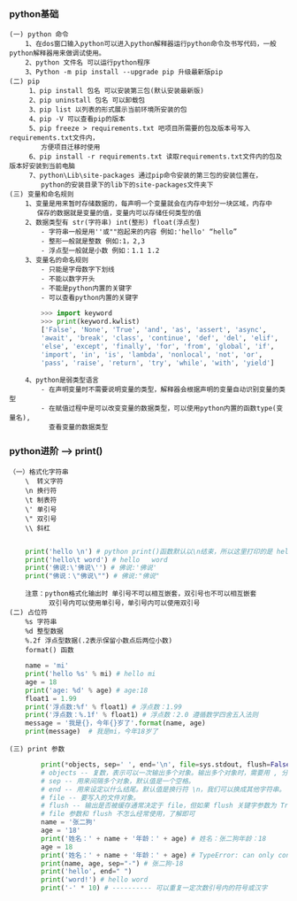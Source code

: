 ### python基础
    (一) python 命令
        1、在dos窗口输入python可以进入python解释器运行python命令及书写代码，一般python解释器用来做调试使用。
        2、python 文件名 可以运行python程序
        3、Python -m pip install --upgrade pip 升级最新版pip
    (二) pip 
         1、pip install 包名 可以安装第三包(默认安装最新版)
         2、pip uninstall 包名 可以卸载包
         3、pip list 以列表的形式展示当前环境所安装的包
         4、pip -V 可以查看pip的版本
         5、pip freeze > requirements.txt 吧项目所需要的包及版本号写入requirements.txt文件内，
            方便项目迁移时使用
         6、pip install -r requirements.txt 读取requirements.txt文件内的包及版本好安装到当前电脑
         7、python\Lib\site-packages 通过pip命令安装的第三包的安装位置在，
            python的安装目录下的lib下的site-packages文件夹下
    (三) 变量和命名规则
        1、变量是用来暂时存储数据的，每声明一个变量就会在内存中划分一块区域，内存中
           保存的数据就是变量的值，变量内可以存储任何类型的值
        2、数据类型有 str(字符串) int(整形) float(浮点型) 
            - 字符串一般是用''或""抱起来的内容 例如:'hello' “hello”
            - 整形一般就是整数 例如:1，2,3
            - 浮点型一般就是小数 例如：1.1 1.2
        3、变量名的命名规则
            - 只能是字母数字下划线
            - 不能以数字开头
            - 不能是python内置的关键字
            - 可以查看python内置的关键字
``` python
        >>> import keyword
        >>> print(keyword.kwlist)
        ['False', 'None', 'True', 'and', 'as', 'assert', 'async', 
        'await', 'break', 'class', 'continue', 'def', 'del', 'elif', 
        'else', 'except', 'finally', 'for', 'from', 'global', 'if', 
        'import', 'in', 'is', 'lambda', 'nonlocal', 'not', 'or', 
        'pass', 'raise', 'return', 'try', 'while', 'with', 'yield']
```
        4、python是弱类型语言
            - 在声明变量时不需要说明变量的类型，解释器会根据声明的变量自动识别变量的类型
            - 在赋值过程中是可以改变变量的数据类型，可以使用python内置的函数type(变量名),
              查看变量的数据类型
              
### python进阶 --> print()
    （一）格式化字符串
        \  转义字符
        \n 换行符
        \t 制表符
        \' 单引号
        \" 双引号
        \\ 斜杠
        
``` python

    print('hello \n') # python print()函数默认以\n结束，所以这里打印的是 hello
    print('hello\t word') # hello   word
    print('佛说:\'佛说\'') # 佛说:'佛说'
    print("佛说：\"佛说\"") # 佛说:"佛说"

```
        
        注意：python格式化输出时 单引号不可以相互嵌套，双引号也不可以相互嵌套
              双引号内可以使用单引号，单引号内可以使用双引号
    (二) 占位符
        %s 字符串
        %d 整型数据
        %.2f 浮点型数据(.2表示保留小数点后两位小数)
        format() 函数

``` python
    name = 'mi'
    print('hello %s' % mi) # hello mi
    age = 18
    print('age: %d' % age) # age:18
    float1 = 1.99
    print('浮点数:%f' % float1) # 浮点数：1.99
    print('浮点数：%.1f' % float1) # 浮点数：2.0 遵循数学四舍五入法则
    message = '我是{}，今年{}岁了'.format(name, age)
    print(message)  # 我是mi，今年18岁了
```

    (三) print 参数

``` python
        print(*objects, sep=' ', end='\n', file=sys.stdout, flush=False)
        # objects -- 复数，表示可以一次输出多个对象。输出多个对象时，需要用 , 分隔。
        # sep -- 用来间隔多个对象，默认值是一个空格。
        # end -- 用来设定以什么结尾。默认值是换行符 \n，我们可以换成其他字符串。
        # file -- 要写入的文件对象。 
        # flush -- 输出是否被缓存通常决定于 file，但如果 flush 关键字参数为 True，流会被强制刷新。
        # file 参数和 flush 不怎么经常使用，了解即可
        name = '张二狗'
        age = '18'
        print('姓名：' + name + '年龄：' + age) # 姓名：张二狗年龄：18
        age = 18
        print('姓名：' + name + '年龄：' + age) # TypeError: can only concatenate str (not "int") to str
        print(name, age, sep="-") # 张二狗-18
        print('hello', end=" ")
        print('word!') # hello word
        print('-' * 10) # ---------- 可以重复一定次数引号内的符号或汉字
```
        